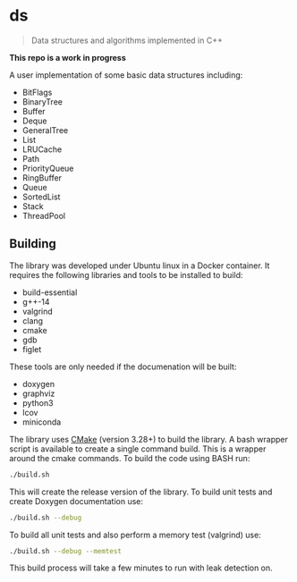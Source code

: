 # ds

> Data structures and algorithms implemented in C++

**This repo is a work in progress**

A user implementation of some basic data structures including:

- BitFlags
- BinaryTree
- Buffer
- Deque
- GeneralTree
- List
- LRUCache
- Path
- PriorityQueue
- RingBuffer
- Queue
- SortedList
- Stack
- ThreadPool

## Building

The library was developed under Ubuntu linux in a Docker container.  It requires the following libraries and tools to be installed to build:

- build-essential
- g++-14
- valgrind
- clang
- cmake
- gdb
- figlet

These tools are only needed if the documenation will be built:

- doxygen
- graphviz
- python3
- lcov
- miniconda

The library uses [CMake](https://cmake.org/) (version 3.28+) to build the library.  A bash wrapper script is available to create a single command build.  This is a wrapper around the cmake commands.  To build the code using BASH run:

```bash
./build.sh
```

This will create the release version of the library.  To build unit tests and create Doxygen documentation use:

```bash
./build.sh --debug
```

To build all unit tests and also perform a memory test (valgrind) use:

```bash
./build.sh --debug --memtest
```

This build process will take a few minutes to run with leak detection on.
